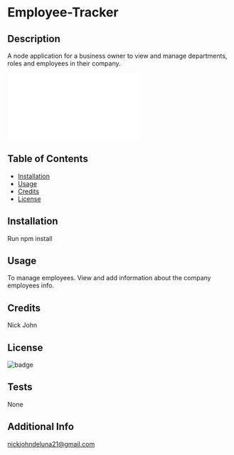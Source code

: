 # Employee-Tracker

## Description

A node application for a business owner to view and manage departments, roles and employees in their company.

![Video](chrome-extension://mmeijimgabbpbgpdklnllpncmdofkcpn/app.html#/files/acdb784d-9958-494c-y402-b5a235caa8e8)

## Table of Contents

- [Installation](#installation)
- [Usage](#usage)
- [Credits](#credits)
- [License](#license)

## Installation

Run npm install

## Usage

To manage employees. View and add information about the company employees info.

## Credits

Nick John

## License

![badge](https://img.shields.io/badge/license-mit-brightgreen)

## Tests

None

## Additional Info

nickjohndeluna21@gmail.com

